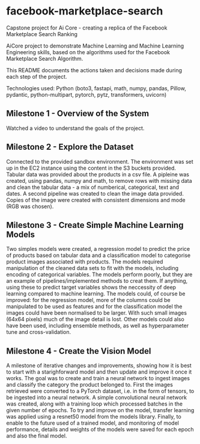 # facebook-marketplace-search
Capstone project for Ai Core - creating a replica of the Facebook Marketplace Search Ranking

AiCore project to demonstrate Machine Learning and Machine Learning Engineering skills, based on the algorithms used for the Facebook Marketplace Search Algorithm.

This README documents the actions taken and decisions made during each step of the project.

Technologies used: Python (boto3, fastapi, math, numpy, pandas, Pillow, pydantic, python-multipart, pytorch, pytz, transformers, uvicorn)

## Milestone 1 - Overview of the System
Watched a video to understand the goals of the project.

## Milestone 2 - Explore the Dataset
Connected to the provided sandbox environment. The environment was set up in the EC2 instance using the content in the S3 buckets provided. Tabular data was provided about the products in a csv file. A pipleine was created, using pandas, numpy and math, to remove rows with missing data and clean the tabular data - a mix of numberical, categorical, text and dates. A second pipeline was created to clean the image data provided. Copies of the image were created with consistent dimensions and mode (RGB was chosen).

## Milestone 3 - Create Simple Machine Learning Models
Two simples models were created, a regression model to predict the price of products based on tabular data and a classification model to categorise product images associated with products. The models required manipulation of the cleaned data sets to fit with the models, including encoding of categorical variables. The models perform poorly, but they are an example of pipelines/implemented methods to creat them. If anything, using these to predict target variables shows the neccessity of deep learning compared to machine learning. The models could, of course be improved: for the regression model, more of the columns could be manipulated to be used as features and for the classification model the images could have been normalised to be larger. With such small images (64x64 pixels) much of the image detail is lost. Other models could also have been used, including ensemble methods, as well as hyperparameter tune and cross-validation.

## Milestone 4 - Create the Vision Model
A milestone of iterative changes and improvements, showing how it is best to start with a starighforward model and then update and improve it once it works. The goal was to create and train a neural network to ingest images and classify the category the product belonged to. First the images retrieved were converted to a PyTorch dataset, i.e. in the form of tensors, to be ingested into a neural network. A simple convolutional neural network was created, along with a training loop which processed batches in the given number of epochs. To try and improve on the model, transfer learning was applied using a resnet50 model from the models library. Finally, to enable to the future used of a trained model, and monitoring of model performance, details and weights of the models were saved for each epoch and also the final model.
